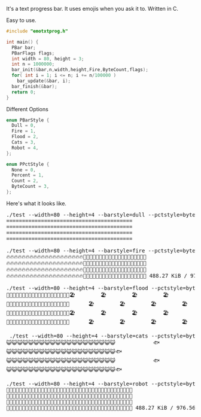It's a text progress bar.  It uses emojis when you ask it to.  Written in C.

Easy to use.

```C
#include "emotxtprog.h"

int main() {
  PBar bar;
  PBarFlags flags;
  int width = 80, height = 3;
  int n = 1000000;
  bar_init(&bar,n,width,height,Fire,ByteCount,flags);
  for( int i = 1; i <= n; i += n/100000 )
    bar_update(&bar, i);
  bar_finish(&bar);
  return 0;
}
```

Different Options

```C
enum PBarStyle {
  Dull = 0,
  Fire = 1,
  Flood = 2,
  Cats = 3,
  Robot = 4,
};

enum PPctStyle {
  None = 0,
  Percent = 1,
  Count = 2,
  ByteCount = 3,
};
```

Here's what it looks like.

<pre>
./test --width=80 --height=4 --barstyle=dull --pctstyle=bytecount
========================================
========================================
========================================
========================================                                         488.27 KiB / 976.56 KiB

./test --width=80 --height=4 --barstyle=fire --pctstyle=bytecount
🔥🔥🔥🔥🔥🔥🔥🔥🔥🔥🔥🔥🔥🔥🔥🔥🔥🔥🔥🔥🌾🌾🌾🌾🌾🌾🏡🌾🌾🌾🌾🌾🌾🌾🌾🌾🌾🌾🌾🏡
🔥🔥🔥🔥🔥🔥🔥🔥🔥🔥🔥🔥🔥🔥🔥🔥🔥🔥🔥🔥🏡🌾🌾🌾🌾🌾🌾🌾🌾🌾🌾🌾🌾🏡🌾🌾🌾🌾🌾🌾
🔥🔥🔥🔥🔥🔥🔥🔥🔥🔥🔥🔥🔥🔥🔥🔥🔥🔥🔥🔥🌾🌾🌾🌾🌾🌾🏡🌾🌾🌾🌾🌾🌾🌾🌾🌾🌾🌾🌾🏡
🔥🔥🔥🔥🔥🔥🔥🔥🔥🔥🔥🔥🔥🔥🔥🔥🔥🔥🔥🔥🏡🌾🌾🌾🌾🌾🌾🌾🌾🌾🌾🌾🌾🏡🌾🌾🌾🌾🌾🌾 488.27 KiB / 976.56 KiB

./test --width=80 --height=4 --barstyle=flood --pctstyle=bytecount
🌊🌊🌊🌊🌊🌊🌊🌊🌊🌊🌊🌊🌊🌊🌊🌊🌊🌊🌊🌊🏖️        🏖️        🏖️        🏖️
🌊🌊🌊🌊🌊🌊🌊🌊🌊🌊🌊🌊🌊🌊🌊🌊🌊🌊🌊🌊      🏖️        🏖️        🏖️        🏖️
🌊🌊🌊🌊🌊🌊🌊🌊🌊🌊🌊🌊🌊🌊🌊🌊🌊🌊🌊🌊🏖️        🏖️        🏖️        🏖️
🌊🌊🌊🌊🌊🌊🌊🌊🌊🌊🌊🌊🌊🌊🌊🌊🌊🌊🌊🌊      🏖️        🏖️        🏖️        🏖️   488.27 KiB / 976.56 KiB
  
 ./test --width=80 --height=4 --barstyle=cats --pctstyle=bytecount
😺😺😺😺😺😺😺😺😺😺😺😺😺😺😺😺😺😺😺😺            🐟                        🐟
😺😺😺😺😺😺😺😺😺😺😺😺😺😺😺😺😺😺😺😺🐟                        🐟
😺😺😺😺😺😺😺😺😺😺😺😺😺😺😺😺😺😺😺😺            🐟                        🐟
😺😺😺😺😺😺😺😺😺😺😺😺😺😺😺😺😺😺😺😺🐟                        🐟             488.27 KiB / 976.56 KiB

./test --width=80 --height=4 --barstyle=robot --pctstyle=bytecount
🤖🤖🤖🤖🤖🤖🤖🤖🤖🤖🤖🤖🤖🤖🤖🤖🤖🤖🤖🤖📄📄📄📄📄📄📄📄📄📄📄📄📄📄📄📄📄📄📄📄
🤖🤖🤖🤖🤖🤖🤖🤖🤖🤖🤖🤖🤖🤖🤖🤖🤖🤖🤖🤖📄📄📄📄📄📄📄📄📄📄📄📄📄📄📄📄📄📄📄📄
🤖🤖🤖🤖🤖🤖🤖🤖🤖🤖🤖🤖🤖🤖🤖🤖🤖🤖🤖🤖📄📄📄📄📄📄📄📄📄📄📄📄📄📄📄📄📄📄📄📄
🤖🤖🤖🤖🤖🤖🤖🤖🤖🤖🤖🤖🤖🤖🤖🤖🤖🤖🤖🤖📄📄📄📄📄📄📄📄📄📄📄📄📄📄📄📄📄📄📄📄 488.27 KiB / 976.56 KiB
</pre>


